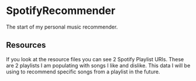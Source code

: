 # SpotifyRecommender
The start of my personal music recommender.

## Resources
If you look at the resource files you can see 2 Spotify Playlist URIs. These are 2 playlists I am populating with songs I like and dislike. This data I will be using to recommend specific songs from a playlist in the future.
